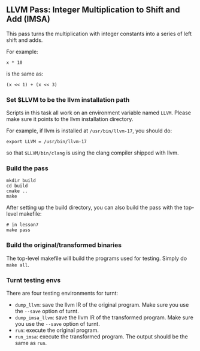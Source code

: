 ## LLVM Pass: Integer Multiplication to Shift and Add (IMSA)
This pass turns the multiplication with integer constants into
a series of left shift and adds.

For example:
```
x * 10
```

is the same as:
```
(x << 1) + (x << 3)

```
### Set $LLVM to be the llvm installation path
Scripts in this task all work on an environment variable named `LLVM`.
Please make sure it points to the llvm installation directory.

For example, if llvm is installed at `/usr/bin/llvm-17`, you should do:
```
export LLVM = /usr/bin/llvm-17
```
so that `$LLVM/bin/clang` is using the clang compiler shipped with llvm.

### Build the pass
```
mkdir build
cd build
cmake ..
make
```

After setting up the build directory, you can also build the pass
with the top-level makefile:
```
# in lesson7
make pass
```

### Build the original/transformed binaries
The top-level makefile will build the programs used for testing.
Simply do `make all`.

### Turnt testing envs
There are four testing environments for turnt:
 * `dump_llvm`: save the llvm IR of the original program. Make sure you use the `--save` option of turnt.
 * `dump_imsa_llvm`: save the llvm IR of the transformed program. Make sure you use the `--save` option of turnt.
 * `run`: execute the original program.
 * `run_imsa`: execute the transformed program. The output should be the same as `run`.

